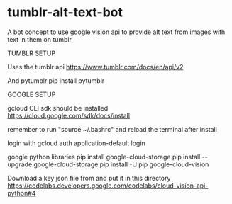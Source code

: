 # tumblr-alt-text-bot
A bot concept to use google vision api to provide alt text from images with text in them on tumblr

TUMBLR SETUP

Uses the tumblr api
    https://www.tumblr.com/docs/en/api/v2

And pytumblr
    pip install pytumblr



GOOGLE SETUP

gcloud CLI sdk should be installed
    https://cloud.google.com/sdk/docs/install

remember to run "source ~/.bashrc" and reload the terminal after install

login with
    gcloud auth application-default login


google python libraries
    pip install google-cloud-storage
    pip install --upgrade google-cloud-storage
    pip install -U pip google-cloud-vision

Download a key json file from and put it in this directory
    https://codelabs.developers.google.com/codelabs/cloud-vision-api-python#4

